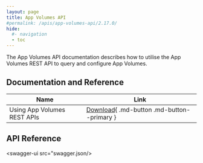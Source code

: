```yaml
---
layout: page
title: App Volumes API
#permalink: /apis/app-volumes-api/2.17.0/
hide:
  #- navigation
  - toc
---
```


The App Volumes API documentation describes how to utilise the App Volumes REST API to query and configure App Volumes.

## Documentation and Reference
| Name | Link |
| --- | --- |
| Using App Volumes REST APIs | [Download](Using%20App%20Volumes%20REST%20APIs.pdf){ .md-button .md-button--primary } |

## API Reference
<swagger-ui src="swagger.json/>